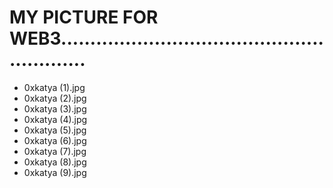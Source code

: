 # MY PICTURE FOR WEB3..........................................................
- 0xkatya (1).jpg
- 0xkatya (2).jpg
- 0xkatya (3).jpg
- 0xkatya (4).jpg
- 0xkatya (5).jpg
- 0xkatya (6).jpg
- 0xkatya (7).jpg
- 0xkatya (8).jpg
- 0xkatya (9).jpg
